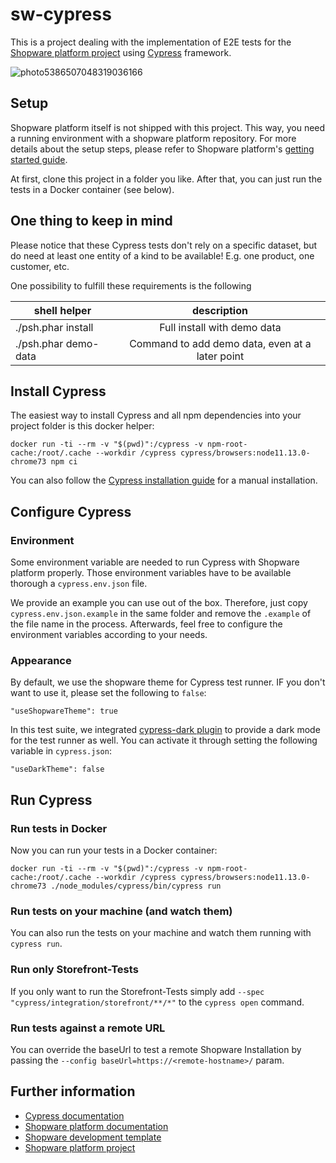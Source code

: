 # sw-cypress

This is a project dealing with the implementation of E2E tests for the [Shopware platform project](https://github.com/shopware/platform) using [Cypress](https://www.cypress.io/) framework.

![photo5386507048319036166](https://user-images.githubusercontent.com/29896429/57980788-dc532980-7a2f-11e9-9736-54fb0bf518db.jpg)

## Setup
Shopware platform itself is not shipped with this project. This way, you need a running environment with a shopware platform repository. For more details about the setup steps, please refer to Shopware platform's [getting started guide](https://docs.shopware.com/en/shopware-platform-dev-en/getting-started).

At first, clone this project in a folder you like. After that, you can just run the tests in a Docker container (see below).

## One thing to keep in mind

Please notice that these Cypress tests don't rely on a specific dataset, but do need at least one entity of a kind to be available! E.g. one product, one customer, etc.

One possibility to fulfill these requirements is the following

| shell helper | description    |
| ------------ |:--------------:|
| ./psh.phar install  |   Full install with demo data   |
| ./psh.phar demo-data     | Command to add demo data, even at a later point |

## Install Cypress

The easiest way to install Cypress and all npm dependencies into your project folder is this docker helper:

```
docker run -ti --rm -v "$(pwd)":/cypress -v npm-root-cache:/root/.cache --workdir /cypress cypress/browsers:node11.13.0-chrome73 npm ci
```

You can also follow the [Cypress installation guide](https://docs.cypress.io/guides/getting-started/installing-cypress.html) for a manual installation. 

## Configure Cypress

### Environment 
Some environment variable are needed to run Cypress with Shopware platform properly. Those environment variables have
to be available thorough a `cypress.env.json` file. 

We provide an example you can use out of the box. 
Therefore, just copy `cypress.env.json.example` in the same folder and remove the `.example` of the file name in the 
process. Afterwards, feel free to configure the environment variables according to your needs. 

### Appearance
By default, we use the shopware theme for Cypress test runner. IF you don't want to use it, please set the following to `false`:
```
"useShopwareTheme": true
```

In this test suite, we integrated [cypress-dark plugin](https://github.com/bahmutov/cypress-dark) 
to provide a dark mode for the test runner as well. You can activate it through setting the following variable in `cypress.json`:
```
"useDarkTheme": false
```

## Run Cypress

### Run tests in Docker

Now you can run your tests in a Docker container:

```
docker run -ti --rm -v "$(pwd)":/cypress -v npm-root-cache:/root/.cache --workdir /cypress cypress/browsers:node11.13.0-chrome73 ./node_modules/cypress/bin/cypress run
```

### Run tests on your machine (and watch them)

You can also run the tests on your machine and watch them running with `cypress run`.


### Run only Storefront-Tests

If you only want to run the Storefront-Tests simply add `--spec "cypress/integration/storefront/**/*"` to the `cypress open` command.

### Run tests against a remote URL

You can override the baseUrl to test a remote Shopware Installation by passing the `--config baseUrl=https://<remote-hostname>/` param.

## Further information

* [Cypress documentation](https://docs.cypress.io/guides/overview/why-cypress.html)
* [Shopware platform documentation](https://docs.shopware.com/en/shopware-platform-dev-en)
* [Shopware development template](https://github.com/shopware/development)
* [Shopware platform project](https://github.com/shopware/platform) 
